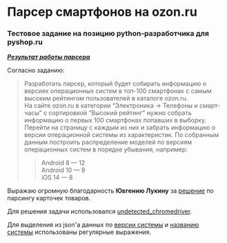 # Парсер смартфонов на ozon.ru
### Тестовое задание на позицию python-разработчика для pyshop.ru

***[Результат работы парсера](https://github.com/3ANov/pyshop_ozon_parser/blob/5b949457050c730f4fc1bec28406907d3b586982/output/os_version_distribution.txt)***

Согласно заданию: 
>Разработать парсер, который будет собирать информацию о версиях операционных систем в топ-100 смартфонах с самым высоким рейтингом пользователей в каталоге ozon.ru.  
> На сайте ozon.ru в категории “Электроника -> Телефоны и смарт-часы” с сортировкой “Высокий рейтинг” нужно собрать информацию о первых 100 смартфонах попавших в выборку. Перейти на страницу с каждым из них и забрать информацию о версии операционной системы из характеристик. По собранным данным построить распределение моделей по версиям операционных систем в порядке убывания, например:
> >Android 8 — 12  
> > Android 10 — 9  
> > iOS 14 — 8

Выражаю огромную благодарность **Ювгению Лукину** за [решение](https://youtu.be/J5ZVlGQ3OKs) по парсингу карточек товаров.  

Для решения задачи использовался [undetected_chromedriver](https://github.com/ultrafunkamsterdam/undetected-chromedriver).

Для выделения из json'a данных по [версии системы](https://github.com/3ANov/pyshop_ozon_parser/blob/5b949457050c730f4fc1bec28406907d3b586982/pyshop_ozon_parser/utils.py#L24) и [названию системы](https://github.com/3ANov/pyshop_ozon_parser/blob/5b949457050c730f4fc1bec28406907d3b586982/pyshop_ozon_parser/utils.py#L28) использованы регулярные выражения.







